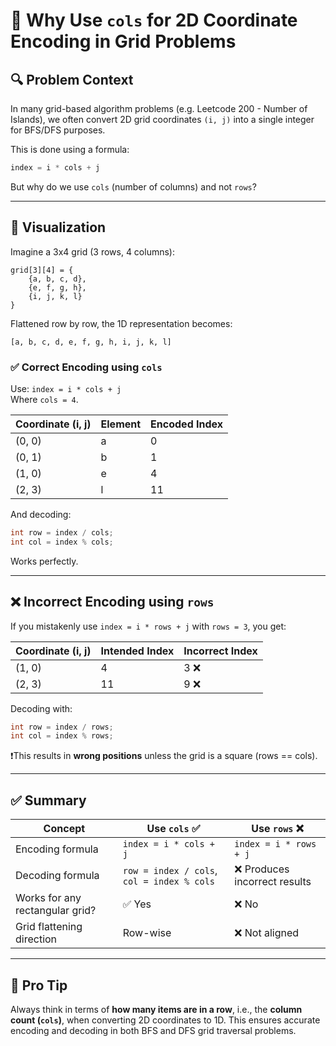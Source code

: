 # 📌 Why Use `cols` for 2D Coordinate Encoding in Grid Problems

## 🔍 Problem Context

In many grid-based algorithm problems (e.g. Leetcode 200 - Number of Islands), we often convert 2D grid coordinates `(i, j)` into a single integer for BFS/DFS purposes.

This is done using a formula:

```java
index = i * cols + j
```

But why do we use `cols` (number of columns) and not `rows`?

---

## 📐 Visualization

Imagine a 3x4 grid (3 rows, 4 columns):

```
grid[3][4] = {
    {a, b, c, d},
    {e, f, g, h},
    {i, j, k, l}
}
```

Flattened row by row, the 1D representation becomes:

```
[a, b, c, d, e, f, g, h, i, j, k, l]
```

### ✅ Correct Encoding using `cols`

Use: `index = i * cols + j`  
Where `cols = 4`.

| Coordinate (i, j) | Element | Encoded Index |
| ----------------- | ------- | ------------- |
| (0, 0)            | a       | 0             |
| (0, 1)            | b       | 1             |
| (1, 0)            | e       | 4             |
| (2, 3)            | l       | 11            |

And decoding:

```java
int row = index / cols;
int col = index % cols;
```

Works perfectly.

---

## ❌ Incorrect Encoding using `rows`

If you mistakenly use `index = i * rows + j` with `rows = 3`, you get:

| Coordinate (i, j) | Intended Index | Incorrect Index |
| ----------------- | -------------- | --------------- |
| (1, 0)            | 4              | 3 ❌             |
| (2, 3)            | 11             | 9 ❌             |

Decoding with:

```java
int row = index / rows;
int col = index % rows;
```

❗This results in **wrong positions** unless the grid is a square (rows == cols).

---

## ✅ Summary

| Concept                         | Use `cols` ✅                               | Use `rows` ❌                 |
| ------------------------------- | ------------------------------------------ | ---------------------------- |
| Encoding formula                | `index = i * cols + j`                     | `index = i * rows + j`       |
| Decoding formula                | `row = index / cols`, `col = index % cols` | ❌ Produces incorrect results |
| Works for any rectangular grid? | ✅ Yes                                      | ❌ No                         |
| Grid flattening direction       | Row-wise                                   | ❌ Not aligned                |

---

## 🧠 Pro Tip

Always think in terms of **how many items are in a row**, i.e., the **column count (`cols`)**, when converting 2D coordinates to 1D. This ensures accurate encoding and decoding in both BFS and DFS grid traversal problems.